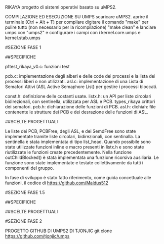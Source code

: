 RIKAYA
progetto di sistemi operativi basato su uMPS2.

COMPILAZIONE ED ESECUZIONE SU UMPS
scaricare uMPS2.
aprire il terminale (Ctrl + Alt + T)
per compilare digitare il comando
"make"
per pulire tutto (non necessario per la ricompilazione)
"make clean"
e lanciare umps con
"umps2"
e configurare i campi con i kernel.core.umps e kernel.stab.umps

#SEZIONE FASE 1

##SPECIFICHE

p1test_rikaya_v0.c: funzioni test

pcb.c: implementazione degli alberi e delle code dei processi
        e la lista dei processi liberi o non utilizzati.
asl.c: implementazione di una Lista di Semafori Attivi (ASL Active Semaphore List)
        per gestire i processi bloccati.

const.h: definizione delle costanti usate.
listx.h: un API per liste circolari bidirezionali, con sentinella,
        utilizzata per ASL e PCB.
types_rikaya.crittori dei semafori.
pcb.h: dichiarazione delle funzioni di PCB.
asl.h: dichiah: file contenente le strutture dei PCB e dei desrazione delle funzioni di ASL.

##SCELTE PROGETTUALI

Le liste dei PCB, PCBFree, degli ASL, e dei SemdFree sono state implementate tramite liste circolari, bidirezionali, con sentinalla. La sentinella è stata implementata di tipo list_head.
Quando possibile sono state utilizzate funzioni inline e macro presenti in listx.h e sono state riutilizzate le funzioni create precedentemente.
Nella funzione outChildBlocked() è stata implementata una funzione ricorsiva ausiliaria.
Le funzione sono state implementate e testate collettivamente da tutti i componenti del gruppo.

In fase di sviluppo è stato fatto riferimento, come guida concettuale alle funzioni, il codice di 
https://github.com/Maldus512


#SEZIONE FASE 1.5

##SPECIFICHE

##SCELTE PROGETTUALI

#SEZIONE FASE 2

PROGETTO GITHUB DI UMPS2 DI TJONJIC
git clone https://github.com/tjonjic/umps